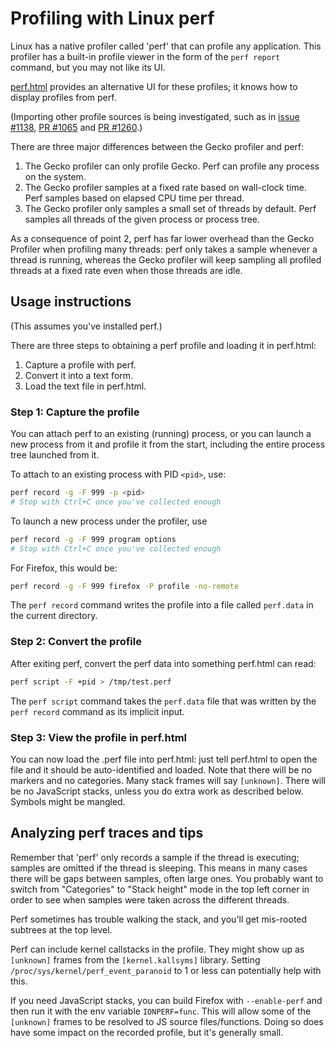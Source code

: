 # Profiling with Linux perf

Linux has a native profiler called 'perf' that can profile any application. This profiler has a built-in profile viewer in the form of the `perf report` command, but you may not like its UI.

[perf.html](https://profiler.firefox.com/) provides an alternative UI for these profiles; it knows how to display profiles from perf.

(Importing other profile sources is being investigated, such as in [issue #1138](https://github.com/devtools-html/firefox-profiler/issues/1138), [PR #1065](https://github.com/devtools-html/firefox-profiler/pull/1065) and [PR #1260](https://github.com/devtools-html/firefox-profiler/pull/1260).)

There are three major differences between the Gecko profiler and perf:

 1. The Gecko profiler can only profile Gecko. Perf can profile any process on the system.
 2. The Gecko profiler samples at a fixed rate based on wall-clock time. Perf samples based on elapsed CPU time per thread.
 3. The Gecko profiler only samples a small set of threads by default. Perf samples all threads of the given process or process tree.

As a consequence of point 2, perf has far lower overhead than the Gecko Profiler when profiling many threads: perf only takes a sample whenever a thread is running, whereas the Gecko profiler will keep sampling all profiled threads at a fixed rate even when those threads are idle.

## Usage instructions

(This assumes you've installed perf.)

There are three steps to obtaining a perf profile and loading it in perf.html:

 1. Capture a profile with perf.
 2. Convert it into a text form.
 3. Load the text file in perf.html.

### Step 1: Capture the profile

You can attach perf to an existing (running) process, or you can launch a new process from it and profile it from the start, including the entire process tree launched from it.

To attach to an existing process with PID `<pid>`, use:

```bash
perf record -g -F 999 -p <pid>
# Stop with Ctrl+C once you've collected enough
```

To launch a new process under the profiler, use

```bash
perf record -g -F 999 program options
# Stop with Ctrl+C once you've collected enough
```

For Firefox, this would be:

```bash
perf record -g -F 999 firefox -P profile -no-remote
```

The `perf record` command writes the profile into a file called `perf.data` in the current directory.

### Step 2: Convert the profile

After exiting perf, convert the perf data into something perf.html can read:

```bash
perf script -F +pid > /tmp/test.perf
```

The `perf script` command takes the `perf.data` file that was written by the `perf record` command as its implicit input.

### Step 3: View the profile in perf.html

You can now load the .perf file into perf.html: just tell perf.html to open the file and it should be auto-identified and loaded.
Note that there will be no markers and no categories.  Many stack frames will say `[unknown]`.  There will be no JavaScript stacks, unless you do extra work as described below.  Symbols might be mangled.

## Analyzing perf traces and tips

Remember that 'perf' only records a sample if the thread is executing; samples are omitted if the thread is sleeping.  This means in many cases there will be gaps between samples, often large ones.  You probably want to switch from "Categories" to "Stack height" mode in the top left corner in order to see when samples were taken across the different threads.

Perf sometimes has trouble walking the stack, and you'll get mis-rooted subtrees at the top level.

Perf can include kernel callstacks in the profile. They might show up as `[unknown]` frames from the `[kernel.kallsyms]` library. Setting `/proc/sys/kernel/perf_event_paranoid` to 1 or less can potentially help with this.

If you need JavaScript stacks, you can build Firefox with `--enable-perf` and then run it with the env variable `IONPERF=func`. This will allow some of the `[unknown]` frames to be resolved to JS source files/functions. Doing so does have some impact on the recorded profile, but it's generally small.
